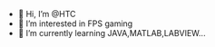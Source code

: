 - 👋 Hi, I’m @HTC
- 👀 I’m interested in FPS gaming
- 🌱 I’m currently learning JAVA,MATLAB,LABVIEW...

<!---
HTC-java/HTC-java is a ✨ special ✨ repository because its `README.md` (this file) appears on your GitHub profile.
You can click the Preview link to take a look at your changes.
--->
